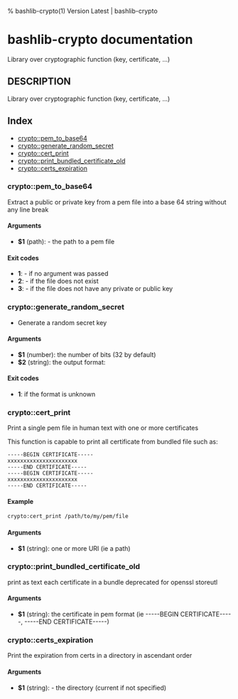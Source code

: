 % bashlib-crypto(1) Version Latest | bashlib-crypto
# bashlib-crypto documentation

Library over cryptographic function (key, certificate, ...)

## DESCRIPTION

Library over cryptographic function (key, certificate, ...)

## Index

* [crypto::pem_to_base64](#cryptopem_to_base64)
* [crypto::generate_random_secret](#cryptogenerate_random_secret)
* [crypto::cert_print](#cryptocert_print)
* [crypto::print_bundled_certificate_old](#cryptoprint_bundled_certificate_old)
* [crypto::certs_expiration](#cryptocerts_expiration)

### crypto::pem_to_base64

Extract a public or private key from a pem file into a base 64 string without any line break

#### Arguments

* **$1** (path): - the path to a pem file

#### Exit codes

* **1**: - if no argument was passed
* **2**: - if the file does not exist
* **3**: - if the file does not have any private or public key

### crypto::generate_random_secret

- Generate a random secret key

#### Arguments

* **$1** (number): the number of bits (32 by default)
* **$2** (string): the output format:

#### Exit codes

* **1**: if the format is unknown

### crypto::cert_print

Print a single pem file in human text with one or more certificates

This function is capable to print all certificate
from bundled file such as:
```
-----BEGIN CERTIFICATE-----
xxxxxxxxxxxxxxxxxxxxxx
-----END CERTIFICATE-----
-----BEGIN CERTIFICATE-----
xxxxxxxxxxxxxxxxxxxxxx
-----END CERTIFICATE-----
```

#### Example

```bash
crypto:cert_print /path/to/my/pem/file
```

#### Arguments

* **$1** (string): one or more URI (ie a path)

### crypto::print_bundled_certificate_old

print as text each certificate in a bundle
deprecated for openssl storeutl

#### Arguments

* **$1** (string): the certificate in pem format (ie -----BEGIN CERTIFICATE-----, -----END CERTIFICATE-----)

### crypto::certs_expiration

Print the expiration from certs in a directory in ascendant order

#### Arguments

* **$1** (string): - the directory (current if not specified)

